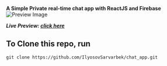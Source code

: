**A Simple Private real-time chat app with ReactJS and Firebase**
![Preview Image](https://sarvarbek.vercel.app/static/media/1.ecd915e1487f47586042.png)

***Live Preview:  [click here](https://chatappsarvarbek.netlify.app/)*** 

## To Clone this repo, run

    git clone https://github.com/IlyosovSarvarbek/chat_app.git
